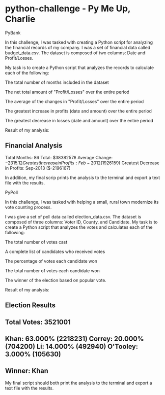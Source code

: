 # python-challenge - Py Me Up, Charlie


PyBank

In this challenge, I was tasked with creating a Python script for analyzing the financial records of my company. I was a set of financial data called budget_data.csv. The dataset is composed of two columns: Date and Profit/Losses. 


My task is to create a Python script that analyzes the records to calculate each of the following:


The total number of months included in the dataset


The net total amount of "Profit/Losses" over the entire period


The average of the changes in "Profit/Losses" over the entire period


The greatest increase in profits (date and amount) over the entire period


The greatest decrease in losses (date and amount) over the entire period




Result of my analysis: 

Financial Analysis
----------------------------
Total Months: 86
Total: $38382578
Average  Change: $-2315.12
Greatest Increase in Profits: Feb-2012 ($1926159)
Greatest Decrease in Profits: Sep-2013 ($-2196167)


In addition, my final scrip prints the analysis to the terminal and export a text file with the results.



PyPoll



In this challenge, I was tasked with helping a small, rural town modernize its vote counting process.


I was give a set of poll data called election_data.csv. The dataset is composed of three columns: Voter ID, County, and Candidate. My task is to create a Python script that analyzes the votes and calculates each of the following:


The total number of votes cast


A complete list of candidates who received votes


The percentage of votes each candidate won


The total number of votes each candidate won


The winner of the election based on popular vote.




Result of my analysis:

Election Results
-------------------------
Total Votes: 3521001
-------------------------
Khan: 63.000% (2218231)
Correy: 20.000% (704200)
Li: 14.000% (492940)
O'Tooley: 3.000% (105630)
-------------------------
Winner: Khan
-------------------------


My final script should both print the analysis to the terminal and export a text file with the results.
